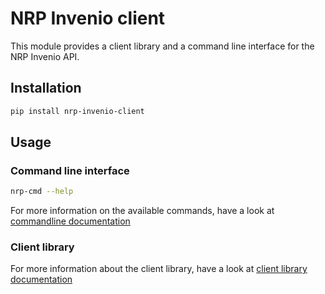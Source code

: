 # NRP Invenio client

This module provides a client library and a command line interface for the NRP Invenio API.

## Installation

```bash
pip install nrp-invenio-client
```

## Usage

### Command line interface

```bash
nrp-cmd --help
```

For more information on the available commands, have a look at [commandline documentation](https://nrp-cz.github.io/docs/userguide/commandline)

### Client library

For more information about the client library, have a look at [client library documentation](https://nrp-cz.github.io/docs/develop/client)
